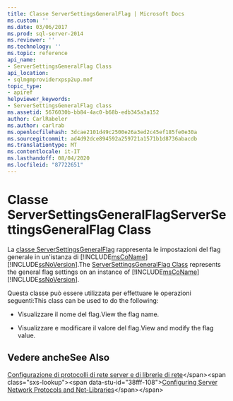 ```yaml
---
title: Classe ServerSettingsGeneralFlag | Microsoft Docs
ms.custom: ''
ms.date: 03/06/2017
ms.prod: sql-server-2014
ms.reviewer: ''
ms.technology: ''
ms.topic: reference
api_name:
- ServerSettingsGeneralFlag Class
api_location:
- sqlmgmproviderxpsp2up.mof
topic_type:
- apiref
helpviewer_keywords:
- ServerSettingsGeneralFlag class
ms.assetid: 5676030b-bb84-4ac0-b68b-edb345a3a152
author: CarlRabeler
ms.author: carlrab
ms.openlocfilehash: 3dcae2101d49c2500e26a3ed2c45ef185fe0e30a
ms.sourcegitcommit: ad4d92dce894592a259721a1571b1d8736abacdb
ms.translationtype: MT
ms.contentlocale: it-IT
ms.lasthandoff: 08/04/2020
ms.locfileid: "87722651"
---
```

# <a name="serversettingsgeneralflag-class"></a><span data-ttu-id="38fff-102">Classe ServerSettingsGeneralFlag</span><span class="sxs-lookup"><span data-stu-id="38fff-102">ServerSettingsGeneralFlag Class</span></span>
  <span data-ttu-id="38fff-103">La [classe ServerSettingsGeneralFlag](serversettingsgeneralflag-class.md) rappresenta le impostazioni del flag generale in un'istanza di [!INCLUDE[msCoName](../../../includes/msconame-md.md)] [!INCLUDE[ssNoVersion](../../../includes/ssnoversion-md.md)].</span><span class="sxs-lookup"><span data-stu-id="38fff-103">The [ServerSettingsGeneralFlag Class](serversettingsgeneralflag-class.md) represents the general flag settings on an instance of [!INCLUDE[msCoName](../../../includes/msconame-md.md)] [!INCLUDE[ssNoVersion](../../../includes/ssnoversion-md.md)].</span></span>  
  
 <span data-ttu-id="38fff-104">Questa classe può essere utilizzata per effettuare le operazioni seguenti:</span><span class="sxs-lookup"><span data-stu-id="38fff-104">This class can be used to do the following:</span></span>  
  
-   <span data-ttu-id="38fff-105">Visualizzare il nome del flag.</span><span class="sxs-lookup"><span data-stu-id="38fff-105">View the flag name.</span></span>  
  
-   <span data-ttu-id="38fff-106">Visualizzare e modificare il valore del flag.</span><span class="sxs-lookup"><span data-stu-id="38fff-106">View and modify the flag value.</span></span>  
  
## <a name="see-also"></a><span data-ttu-id="38fff-107">Vedere anche</span><span class="sxs-lookup"><span data-stu-id="38fff-107">See Also</span></span>  
 <span data-ttu-id="38fff-108">[Configurazione di protocolli di rete server e di librerie di rete](https://msdn.microsoft.com/library/ms177485\(v=sql.100\).aspx)</span><span class="sxs-lookup"><span data-stu-id="38fff-108">[Configuring Server Network Protocols and Net-Libraries](https://msdn.microsoft.com/library/ms177485\(v=sql.100\).aspx)</span></span>  
  
  
